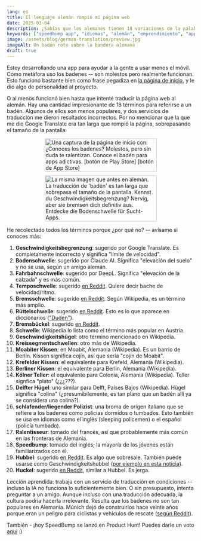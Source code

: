```yaml
---
lang: es
title: El lenguaje alemán rompió mi página web
date: 2025-03-04
description: ¿Sabías que los alemanes tienen 18 variaciones de la palabra 'badén'?
keywords: ["speedbump app", "idiomas", "alemán", "emprendimiento", "app para productividad"]
image: /assets/blog/german-translation/preview.jpg
imageAlt: Un badén roto sobre la bandera alemana
draft: true
---
```


Estoy desarrollando una app para ayudar a la gente a usar menos el móvil. Como metáfora uso los badenes -- son molestos pero realmente funcionan. Esto funcionó bastante bien como frase pegadiza en [la página de inicio](/), y le dio algo de personalidad al proyecto.

O al menos funcionó bien hasta que intenté traducir la página web al alemán. Hay una cantidad impresionante de 18 términos para referirse a un badén. Algunos de ellos son menos populares, y dos servicios de traducción me dieron resultados incorrectos. Por no mencionar que la que me dio Google Translate era tan larga que rompió la página, sobrepasando el tamaño de la pantalla:

<style>
.screenshots {
  display: flex;
  gap: 10px;
  width: 100%;
  justify-content: center;
  align-items: center;
  flex-wrap: wrap;
}
.screenshot {
  display: block;
  max-width: 300px;
  min-width: 200px;
  width: 100%;
  height: auto;
  object-fit: contain;
}
</style>

<p>
  <div class="screenshots">
    <img class="screenshot" eleventy:widths="300" src="/es/blog/german-translation/spanish.png" alt="Una captura de la página de inicio con:
  ¿Conoces los badenes?
  Molestos, pero sin duda te ralentizan.
  Conoce el badén para apps adictivas.
  [botón de Play Store]
  [botón de App Store]">
    <img class="screenshot" eleventy:widths="300" src="/es/blog/german-translation/german.png" alt="La misma imagen que antes en alemán. La traducción de 'badén' es tan larga que sobrepasa el tamaño de la pantalla.
  Kennst du Geschwindigkeitsbegrenzung?
  Nervig, aber sie bremsen dich definitiv aus.
  Entdecke die Bodenschwelle für Sucht-Apps.">
  </div>
</p>

He recolectado todos los términos porque ¿por qué no? -- avísame si conoces más:

1. **Geschwindigkeitsbegrenzung**: sugerido por Google Translate. Es completamente incorrecto y significa "límite de velocidad".
2. **Bodenschwelle**: sugerido por Claude AI. Significa "elevación del suelo" y no se usa, según un amigo alemán.
3. **Fahrbahnschwelle**: sugerido por DeepL. Significa "elevación de la calzada" y es más común.
4. **Temposchwelle**: sugerido [en Reddit](https://www.reddit.com/r/germany/comments/1j2gryv/comment/mfrlgf2/). Quiere decir bache de velocidad/ritmo.
5. **Bremsschwelle**: sugerido [en Reddit](https://www.reddit.com/r/germany/comments/1j2gryv/comment/mfrl7jo/). Según Wikipedia, es un término más amplio.
6. **Rüttelschwelle**: sugerido [en Reddit](https://www.reddit.com/r/germany/comments/1j2gryv/comment/mfrl7jo/). Esto es lo que aparece en diccionarios (["Duden"](https://es.wikipedia.org/wiki/Duden)).
7. **Bremsbückel**: sugerido [en Reddit](https://www.reddit.com/r/germany/comments/1j2gryv/comment/mfrli58/).
8. **Schwelle**: Wikipedia lo lista como el término más popular en Austria.
9. **Geschwindigkeitshügel**: otro término mencionado en Wikipedia.
10. **Kreissegmentschwellen**: otro más de Wikipedia.
11. **Moabiter Kissen**: en Moabit, Alemania (Wikipedia). Es un barrio de Berlín. Kissen significa cojín, así que sería "cojín de Moabit".
12. **Krefelder Kissen**: el equivalente para Krefeld, Alemania (Wikipedia).
13. **Berliner Kissen**: el equivalente para Berlin, Alemania (Wikipedia).
14. **Kölner Teller**: el equivalente para Colonia, Alemania (Wikipedia). Teller signfica "plato" (¿¿¿???).
15. **Delfter Hügel**: uno similar para Delft, Países Bajos (Wikipedia). Hügel significa "colina" (¿presumibilemente, es tan plano que un badén allí ya se considera una colina?).
16. **schlafender/liegender Polizist**: una broma de origen italiano que se refiere a los badenes como policías dormidos o tumbados. Esto también se usa en idiomas como el inglés (sleeping policemen) o el español (policía tumbado).
17. **Ralentisseur**: tomado del francés, así que probablemente más común en las fronteras de Alemania.
18. **Speedbump**: tomado del inglés; la mayoría de los jóvenes están familiarizados con él.
19. **Hubbel**: sugerido [en Reddit](https://www.reddit.com/r/germany/comments/1j2gryv/comment/mfrracd/). Es algo que sobresale. También puede usarse como Geschwindigkeitshubbel ([por ejemplo en esta noticia](https://www.swr.de/swraktuell/rheinland-pfalz/koblenz/erste-hilfe-nach-e-scooter-unfall-in-koblenz-108.html)).
20. **Huckel**: sugerido [en Reddit](https://www.reddit.com/r/germany/comments/1j2gryv/comment/mfrracd/), similar a Hubbel. Es jerga.

Lección aprendida: trabaja con un servicio de traducción en condiciones -- incluso la IA no funciona lo suficientemente bien. O sin presupuesto, intenta preguntar a un amigo. Aunque incluso con una traducción adecuada, la cultura podría hacerla irrelevante. Resulta que los badenes no son tan populares en Alemania. Múnich dejó de construirlos hace veinte años porque eran un peligro para ciclistas y vehículos de rescate ([según Reddit](https://www.reddit.com/r/Munich/comments/1ieicbg/comment/mac76xe/)).

También - ¡hoy SpeedBump se lanzó en Product Hunt! Puedes darle un voto [aquí](https://www.producthunt.com/posts/speedbump) :)
